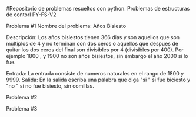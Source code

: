 #Repositorio de problemas resueltos con python.
Problemas de estructuras de contorl PY-FS-V2

Problema #1
Nombre del problema: Años Bisiesto

Descripción: Los años bisiestos tienen 366 dias y son aquellos que son multiplos de 4 y no terminan con dos ceros o aquellos que despues de quitar los dos ceros del final son divisibles por 4 
(divisibles por 400). Por ejemplo 1800 , y 1900 no son años bisiestos, sin embargo el año 2000 si lo fue.

Entrada: La entrada consiste de numeros naturales en el rango de 1800 y 9999.
Salida: En la salida escriba una palabra que diga "si " si fue biciesto y "no " si no fue bisiesto, sin comillas.


Problema #2

Problema #3
